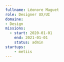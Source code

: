 ```yaml
---
fullname: Léonore Maguet
role: Designer UX/UI
domaine:
- Design
missions:
  - start: 2020-01-01
    end: 2021-01-01
    status: admin
startups:
    - metiis
---
```

